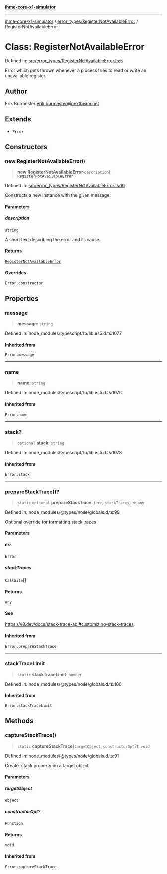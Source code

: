 [**ihme-core-x1-simulator**](../../../README.md)

***

[ihme-core-x1-simulator](../../../modules.md) / [error\_types/RegisterNotAvailableError](../README.md) / RegisterNotAvailableError

# Class: RegisterNotAvailableError

Defined in: [src/error\_types/RegisterNotAvailableError.ts:5](https://github.com/ProgrammIt/CPU-Simulator/blob/e2e026db90406d6486eead3a66922074c98b6175/src/error_types/RegisterNotAvailableError.ts#L5)

Error which gets thrown whenever a process tries to read or write an unavailable register.

## Author

Erik Burmester <erik.burmester@nextbeam.net>

## Extends

- `Error`

## Constructors

### new RegisterNotAvailableError()

> **new RegisterNotAvailableError**(`description`): [`RegisterNotAvailableError`](RegisterNotAvailableError.md)

Defined in: [src/error\_types/RegisterNotAvailableError.ts:10](https://github.com/ProgrammIt/CPU-Simulator/blob/e2e026db90406d6486eead3a66922074c98b6175/src/error_types/RegisterNotAvailableError.ts#L10)

Constructs a new instance with the given message.

#### Parameters

##### description

`string`

A short text describing the error and its cause.

#### Returns

[`RegisterNotAvailableError`](RegisterNotAvailableError.md)

#### Overrides

`Error.constructor`

## Properties

### message

> **message**: `string`

Defined in: node\_modules/typescript/lib/lib.es5.d.ts:1077

#### Inherited from

`Error.message`

***

### name

> **name**: `string`

Defined in: node\_modules/typescript/lib/lib.es5.d.ts:1076

#### Inherited from

`Error.name`

***

### stack?

> `optional` **stack**: `string`

Defined in: node\_modules/typescript/lib/lib.es5.d.ts:1078

#### Inherited from

`Error.stack`

***

### prepareStackTrace()?

> `static` `optional` **prepareStackTrace**: (`err`, `stackTraces`) => `any`

Defined in: node\_modules/@types/node/globals.d.ts:98

Optional override for formatting stack traces

#### Parameters

##### err

`Error`

##### stackTraces

`CallSite`[]

#### Returns

`any`

#### See

https://v8.dev/docs/stack-trace-api#customizing-stack-traces

#### Inherited from

`Error.prepareStackTrace`

***

### stackTraceLimit

> `static` **stackTraceLimit**: `number`

Defined in: node\_modules/@types/node/globals.d.ts:100

#### Inherited from

`Error.stackTraceLimit`

## Methods

### captureStackTrace()

> `static` **captureStackTrace**(`targetObject`, `constructorOpt`?): `void`

Defined in: node\_modules/@types/node/globals.d.ts:91

Create .stack property on a target object

#### Parameters

##### targetObject

`object`

##### constructorOpt?

`Function`

#### Returns

`void`

#### Inherited from

`Error.captureStackTrace`
